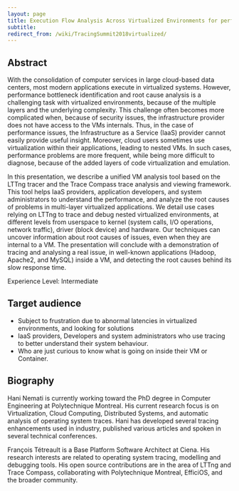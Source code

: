 ```yaml
---
layout: page
title: Execution Flow Analysis Across Virtualized Environments for performance understanding and optimisation
subtitle: 
redirect_from: /wiki/TracingSummit2018virtualized/
---
```


## Abstract
With the consolidation of computer services in large cloud-based data centers, most modern applications execute in virtualized systems. However, performance bottleneck identification and root cause analysis is a challenging task with virtualized environments, because of the multiple layers and the underlying complexity. This challenge often becomes more complicated when, because of security issues, the infrastructure provider does not have access to the VMs internals. Thus, in the case of performance issues, the Infrastructure as a Service (IaaS) provider cannot easily provide useful insight. Moreover, cloud users sometimes use virtualization within their applications, leading to nested VMs. In such cases, performance problems are more frequent, while being more difficult to diagnose, because of the added layers of code virtualization and emulation.

In this presentation, we describe a unified VM analysis tool based on the LTTng tracer and the Trace Compass trace analysis and viewing framework. This tool helps IaaS providers, application developers, and system administrators to understand the performance, and analyze the root causes of problems in multi-layer virtualized applications. We detail use cases relying on LTTng to trace and debug nested virtualized environments, at different levels from userspace to kernel (system calls, I/O operations, network traffic), driver (block device) and hardware. Our techniques can uncover information about root causes of issues, even when they are internal to a VM. The presentation will conclude with a demonstration of tracing and analysing a real issue, in well-known applications (Hadoop, Apache2, and MySQL) inside a VM, and detecting the root causes behind its slow response time.

Experience Level: Intermediate

## Target audience
* Subject to frustration due to abnormal latencies in virtualized environments, and looking for solutions
* IaaS providers, Developers and system administrators who use tracing to better understand their system behaviour.
* Who are just curious to know what is going on inside their VM or Container.

## Biography
Hani Nemati is currently working toward the PhD degree in Computer Engineering at Polytechnique Montreal. His current research focus is on Virtualization, Cloud Computing, Distributed Systems, and automatic analysis of operating system traces. Hani has developed several tracing enhancements used in industry, published various articles and spoken in several technical conferences.

François Tétreault is a Base Platform Software Architect at Ciena. His research interests are related to operating system tracing, modelling and debugging tools. His open source contributions are in the area of LTTng and Trace Compass, collaborating with Polytechnique Montreal, EfficiOS, and the broader community.
